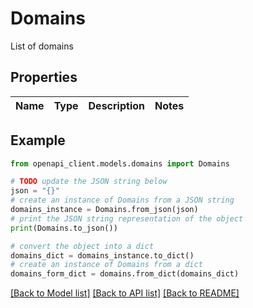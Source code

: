 # Domains

List of domains

## Properties

Name | Type | Description | Notes
------------ | ------------- | ------------- | -------------

## Example

```python
from openapi_client.models.domains import Domains

# TODO update the JSON string below
json = "{}"
# create an instance of Domains from a JSON string
domains_instance = Domains.from_json(json)
# print the JSON string representation of the object
print(Domains.to_json())

# convert the object into a dict
domains_dict = domains_instance.to_dict()
# create an instance of Domains from a dict
domains_form_dict = domains.from_dict(domains_dict)
```
[[Back to Model list]](../README.md#documentation-for-models) [[Back to API list]](../README.md#documentation-for-api-endpoints) [[Back to README]](../README.md)


